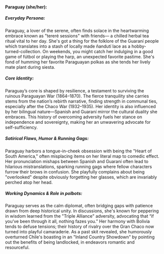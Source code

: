 #### Paraguay (she/her):

##### Everyday Persona:

Paraguay, a lover of the serene, often finds solace in the heartwarming embrace known as "tereré sessions" with friends— a chilled herbal tea ritual vital to her day. She's got a thing for the folklore of the Guaraní people which translates into a stash of locally made ñandutí lace as a hobby-turned-collection. On weekends, you might catch her indulging in a good game of fútbol or playing the harp, an unexpected favorite pastime. She's fond of humming her favorite Paraguayan polkas as she tends her lively mate plant during siesta.

##### Core Identity:

Paraguay’s core is shaped by resilience, a testament to surviving the ruinous Paraguayan War (1864–1870). The fierce tranquility she carries stems from the nation’s rebirth narrative, finding strength in communal ties, especially after the Chaco War (1932–1935). Her identity is also influenced by her bilingual nature—Spanish and Guaraní mirror the cultural duality she embraces. This history of overcoming adversity fuels her stance on independence and sovereignty, making her an unwavering advocate for self-sufficiency.

##### Satirical Flaws, Humor & Running Gags:

Paraguay harbors a tongue-in-cheek obsession with being the "Heart of South America," often misplacing items on her literal map to comedic effect. Her pronunciation mishaps between Spanish and Guaraní often lead to hilarious mistranslations, sparking running gags where fellow characters furrow their brows in confusion. She playfully complains about being "overlooked" despite obviously forgetting her glasses, which are invariably perched atop her head.

##### Working Dynamics & Role in polbots:

Paraguay serves as the calm diplomat, often bridging gaps with patience drawn from deep historical unity. In discussions, she's known for peppering in wisdom learned from the "Triple Alliance" adversity, advocating that “if you’ve been through it all, nothing fazes you.” Her harmony with Bolivia tends to defuse tensions; their history of rivalry over the Gran Chaco now turned into playful camaraderie. As a past skit revealed, she humorously overturned Chile's boasting in an "Inland Country Showdown" by pointing out the benefits of being landlocked, in endeavors romantic and resourceful.